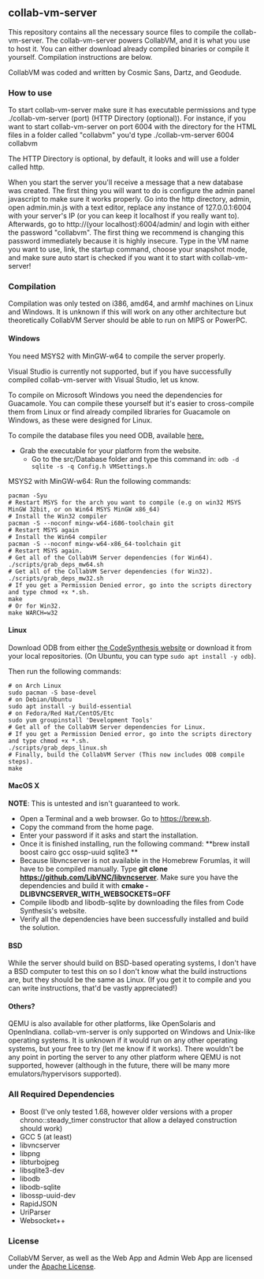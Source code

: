 
## collab-vm-server
This repository contains all the necessary source files to compile the collab-vm-server. The collab-vm-server powers CollabVM, and it is what you use to host it. You can either download already compiled binaries or compile it yourself. Compilation instructions are below. 

CollabVM was coded and written by Cosmic Sans, Dartz, and Geodude.

### How to use
To start collab-vm-server make sure it has executable permissions and type ./collab-vm-server (port) (HTTP Directory (optional)). For instance, if you want to start collab-vm-server on port 6004 with the directory for the HTML files in a folder called "collabvm" you'd type ./collab-vm-server 6004 collabvm 

The HTTP Directory is optional, by default, it looks and will use a folder called http.

When you start the server you'll receive a message that a new database was created. The first thing you will want to do is configure the admin panel javascript to make sure it works properly. Go into the http directory, admin, open admin.min.js with a text editor, replace any instance of 127.0.0.1:6004 with your server's IP (or you can keep it localhost if you really want to). Afterwards, go to http://(your localhost):6004/admin/ and login with either the password "collabvm". The first thing we recommend is changing this password immediately because it is highly insecure. Type in the VM name you want to use, link, the startup command, choose your snapshot mode, and make sure auto start is checked if you want it to start with collab-vm-server! 

### Compilation
Compilation was only tested on i386, amd64, and armhf machines on Linux and Windows. It is unknown if this will work on any other architecture but theoretically CollabVM Server should be able to run on MIPS or PowerPC.

#### Windows
You need MSYS2 with MinGW-w64 to compile the server properly.

Visual Studio is currently not supported, but if you have successfully compiled collab-vm-server with Visual Studio, let us know.

To compile on Microsoft Windows you need the dependencies for Guacamole. You can compile these yourself but it's easier to cross-compile them from Linux or find already compiled libraries for Guacamole on Windows, as these were designed for Linux.

To compile the database files you need ODB, available [here.](http://www.codesynthesis.com/products/odb/download.xhtml)
 - Grab the executable for your platform from the website.
	 - Go to the src/Database folder and type this command in: `odb -d sqlite -s -q Config.h VMSettings.h`

MSYS2 with MinGW-w64:
Run the following commands:

```
pacman -Syu
# Restart MSYS for the arch you want to compile (e.g on win32 MSYS MinGW 32bit, or on Win64 MSYS MinGW x86_64)
# Install the Win32 compiler
pacman -S --noconf mingw-w64-i686-toolchain git
# Restart MSYS again
# Install the Win64 compiler
pacman -S --noconf mingw-w64-x86_64-toolchain git
# Restart MSYS again.
# Get all of the CollabVM Server dependencies (for Win64).
./scripts/grab_deps_mw64.sh
# Get all of the CollabVM Server dependencies (for Win32).
./scripts/grab_deps_mw32.sh
# If you get a Permission Denied error, go into the scripts directory and type chmod +x *.sh.
make
# Or for Win32.
make WARCH=w32
```

#### Linux

Download ODB from either [the CodeSynthesis website](http://www.codesynthesis.com/products/odb/download.xhtml) or download it from your local repositories. (On Ubuntu, you can type `sudo apt install -y odb`).

Then run the following commands:

```
# on Arch Linux
sudo pacman -S base-devel
# on Debian/Ubuntu
sudo apt install -y build-essential
# on Fedora/Red Hat/CentOS/Etc
sudo yum groupinstall 'Development Tools'
# Get all of the CollabVM Server dependencies for Linux.
# If you get a Permission Denied error, go into the scripts directory and type chmod +x *.sh.
./scripts/grab_deps_linux.sh 
# Finally, build the CollabVM Server (This now includes ODB compile steps).
make
```

#### MacOS X
**NOTE**: This is untested and isn't guaranteed to work.

- Open a Terminal and a web browser. Go to https://brew.sh.
- Copy the command from the home page.
- Enter your password if it asks and start the installation.
- Once it is finished installing, run the following command: **brew install boost cairo gcc ossp-uuid sqlite3 **
- Because libvncserver is not available in the Homebrew Forumlas, it will have to be compiled manually. Type **git clone https://github.com/LibVNC/libvncserver**. Make sure you have the dependencies and build it with **cmake -DLIBVNCSERVER_WITH_WEBSOCKETS=OFF**
- Compile libodb and libodb-sqlite by downloading the files from Code Synthesis's website.
- Verify all the dependencies have been successfully installed and build the solution.

#### BSD
While the server should build on BSD-based operating systems, I don't have a BSD computer to test this on so I don't know what the build instructions are, but they should be the same as Linux. (If you get it to compile and you can write instructions, that'd be vastly appreciated!)

####  Others?
QEMU is also available for other platforms, like OpenSolaris and OpenIndiana. collab-vm-server is only supported on Windows and Unix-like operating systems. It is unknown if it would run on any other operating systems, but your free to try (let me know if it works). There wouldn't be any point in porting the server to any other platform where QEMU is not supported, however (although in the future, there will be many more emulators/hypervisors supported).

### All Required Dependencies
* Boost (I've only tested 1.68, however older versions with a proper chrono::steady_timer constructor that allow a delayed construction should work)
* GCC 5 (at least)
* libvncserver 
* libpng
* libturbojpeg
* libsqlite3-dev
* libodb
* libodb-sqlite
* libossp-uuid-dev
* RapidJSON
* UriParser
* Websocket++

### License
CollabVM Server, as well as the Web App and Admin Web App are licensed under the [Apache License](https://www.apache.org/licenses/LICENSE-2.0).

